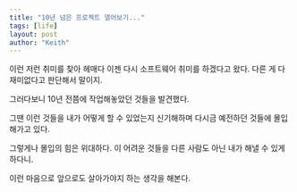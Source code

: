```yaml
---
title: "10년 넘은 프로젝트 열어보기..."
tags: [life]
layout: post
author: "Keith"
---
```


이런 저런 취미를 찾아 헤매다 이젠 다시 소프트웨어 취미를 하겠다고 왔다. 다른 게 다 재미없다고 판단해서 말이지.

그러다보니 10년 전쯤에 작업해놓았던 것들을 발견했다.

그땐 이런 것들을 내가 어떻게 할 수 있었는지 신기해하며 다시금 예전하던 것들에 몰입해가고 있다.

그렇게나 몰입의 힘은 위대하다. 이 어려운 것들을 다른 사람도 아닌 내가 해낼 수 있게 하다니.

이런 마음으로 앞으로도 살아가야지 하는 생각을 해본다.

